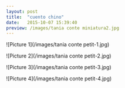 ```yaml
---
layout: post
title:  "cuento chino"
date:   2015-10-07 15:39:40
preview: /images/tania conte miniatura2.jpg
---
```




![Picture 1](/images/tania conte petit-1.jpg)

![Picture 2](/images/tania conte petit-2.jpg)

![Picture 3](/images/tania conte petit-3.jpg)

![Picture 4](/images/tania conte petit-4.jpg)
